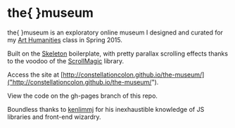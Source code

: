 # the{  }museum

the{  }museum is an exploratory online museum I designed and curated for my [Art Humanities](http://www.college.columbia.edu/core/classes/arthum.php) class in Spring 2015.

Built on the [Skeleton](http://getskeleton.com) boilerplate, with pretty parallax scrolling effects thanks to the voodoo of the [ScrollMagic](http://scrollmagic.io) library.

Access the site at [http://constellationcolon.github.io/the-museum/]("http://constellationcolon.github.io/the-museum/").

View the code on the gh-pages branch of this repo.

Boundless thanks to [kenlimmj](https://github.com/kenlimmj) for his inexhaustible knowledge of JS libraries and front-end wizardry.
